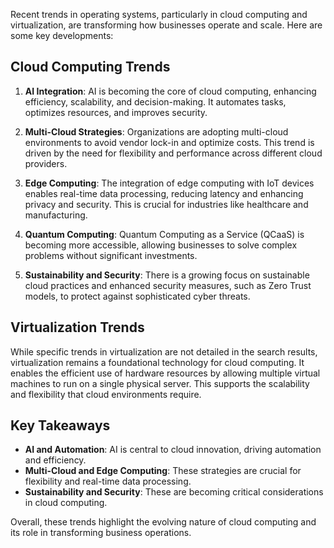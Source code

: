 Recent trends in operating systems, particularly in cloud computing and virtualization, are transforming how businesses operate and scale. Here are some key developments:

## Cloud Computing Trends

1. **AI Integration**: AI is becoming the core of cloud computing, enhancing efficiency, scalability, and decision-making. It automates tasks, optimizes resources, and improves security.

2. **Multi-Cloud Strategies**: Organizations are adopting multi-cloud environments to avoid vendor lock-in and optimize costs. This trend is driven by the need for flexibility and performance across different cloud providers.

3. **Edge Computing**: The integration of edge computing with IoT devices enables real-time data processing, reducing latency and enhancing privacy and security. This is crucial for industries like healthcare and manufacturing.

4. **Quantum Computing**: Quantum Computing as a Service (QCaaS) is becoming more accessible, allowing businesses to solve complex problems without significant investments.

5. **Sustainability and Security**: There is a growing focus on sustainable cloud practices and enhanced security measures, such as Zero Trust models, to protect against sophisticated cyber threats.

## Virtualization Trends

While specific trends in virtualization are not detailed in the search results, virtualization remains a foundational technology for cloud computing. It enables the efficient use of hardware resources by allowing multiple virtual machines to run on a single physical server. This supports the scalability and flexibility that cloud environments require.

## Key Takeaways

- **AI and Automation**: AI is central to cloud innovation, driving automation and efficiency.
- **Multi-Cloud and Edge Computing**: These strategies are crucial for flexibility and real-time data processing.
- **Sustainability and Security**: These are becoming critical considerations in cloud computing.

Overall, these trends highlight the evolving nature of cloud computing and its role in transforming business operations.
